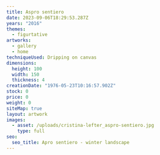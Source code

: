 ```yaml
---
title: Aspro sentiero
date: 2023-09-06T18:29:53.287Z
years: "2016"
themes:
  - figurtative
artworks:
  - gallery
  - home
techniqueUsed: Dripping on canvas
dimensions:
  height: 100
  width: 150
  thickness: 4
creationDate: "1976-05-23T10:16:57.902Z"
stock: 0
price: 0
weight: 0
siteMap: true
layout: artwork
images:
  - asset: /uploads/cristina-lefter_aspro-sentiero.jpg
    type: full
seo:
  seo_title: Apro sentiero - winter landscape
---
```

